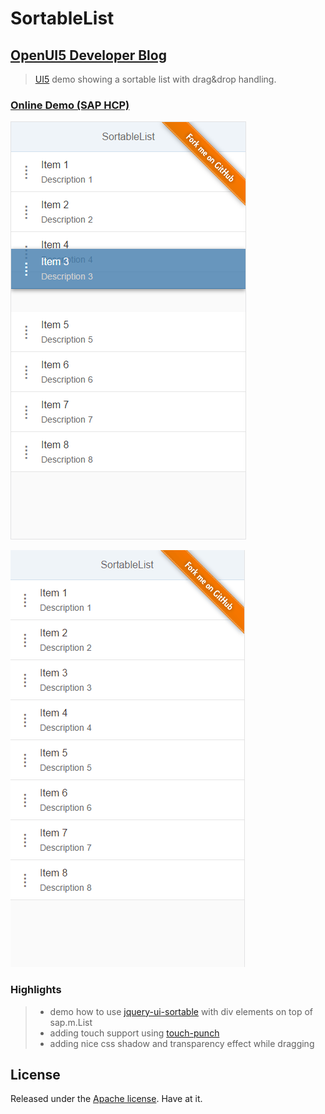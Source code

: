 # SortableList

## [OpenUI5 Developer Blog](http://openui5.blogspot.com/2017/05/sortablelist.html)

> [UI5](http://openui5.org/) demo showing a sortable list with drag&drop handling.

### [Online Demo (SAP HCP)](https://sortablelist-p1940953245trial.dispatcher.hanatrial.ondemand.com/index.html)

![Screenshot](SortableList.png)

![Screenshot](SortableList.gif)

### Highlights

> - demo how to use [jquery-ui-sortable](http://api.jqueryui.com/sortable/) with div elements on top of sap.m.List
> - adding touch support using [touch-punch](http://touchpunch.furf.com/) 
> - adding nice css shadow and transparency effect while dragging

## License

Released under the [Apache license](http://www.apache.org/licenses/). Have at it.
